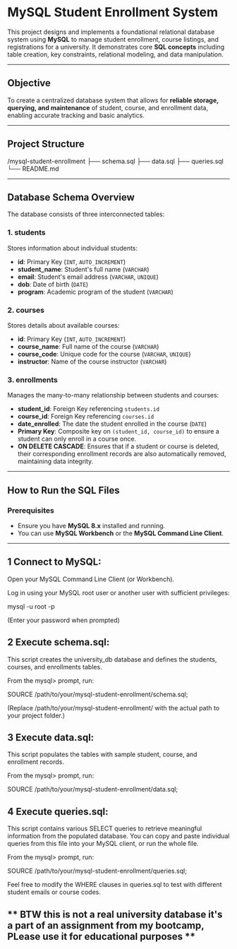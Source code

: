 # MySQL Student Enrollment System

This project designs and implements a foundational relational database system using **MySQL** to manage student enrollment, course listings, and registrations for a university. It demonstrates core **SQL concepts** including table creation, key constraints, relational modeling, and data manipulation.

---

## **Objective**

To create a centralized database system that allows for **reliable storage, querying, and maintenance** of student, course, and enrollment data, enabling accurate tracking and basic analytics.

---

## **Project Structure**

/mysql-student-enrollment
  ├── schema.sql
  ├── data.sql
  ├── queries.sql
  └── README.md


---

## **Database Schema Overview**

The database consists of three interconnected tables:

### **1. students**
Stores information about individual students:
- **id**: Primary Key (`INT`, `AUTO_INCREMENT`)
- **student_name**: Student's full name (`VARCHAR`)
- **email**: Student's email address (`VARCHAR`, `UNIQUE`)
- **dob**: Date of birth (`DATE`)
- **program**: Academic program of the student (`VARCHAR`)

### **2. courses**
Stores details about available courses:
- **id**: Primary Key (`INT`, `AUTO_INCREMENT`)
- **course_name**: Full name of the course (`VARCHAR`)
- **course_code**: Unique code for the course (`VARCHAR`, `UNIQUE`)
- **instructor**: Name of the course instructor (`VARCHAR`)

### **3. enrollments**
Manages the many-to-many relationship between students and courses:
- **student_id**: Foreign Key referencing `students.id`
- **course_id**: Foreign Key referencing `courses.id`
- **date_enrolled**: The date the student enrolled in the course (`DATE`)
- **Primary Key**: Composite key on `(student_id, course_id)` to ensure a student can only enroll in a course once.
- **ON DELETE CASCADE**: Ensures that if a student or course is deleted, their corresponding enrollment records are also automatically removed, maintaining data integrity.

---

## **How to Run the SQL Files**

### **Prerequisites**
- Ensure you have **MySQL 8.x** installed and running.
- You can use **MySQL Workbench** or the **MySQL Command Line Client**.

---
## 1 Connect to MySQL:

Open your MySQL Command Line Client (or Workbench).

Log in using your MySQL root user or another user with sufficient privileges:

mysql -u root -p

(Enter your password when prompted)

## 2 Execute schema.sql:

This script creates the university_db database and defines the students, courses, and enrollments tables.

From the mysql> prompt, run:

SOURCE /path/to/your/mysql-student-enrollment/schema.sql;

(Replace /path/to/your/mysql-student-enrollment/ with the actual path to your project folder.)

## 3 Execute data.sql:

This script populates the tables with sample student, course, and enrollment records.

From the mysql> prompt, run:

SOURCE /path/to/your/mysql-student-enrollment/data.sql;

## 4 Execute queries.sql:

This script contains various SELECT queries to retrieve meaningful information from the populated database. You can copy and paste individual queries from this file into your MySQL client, or run the whole file.

From the mysql> prompt, run:

SOURCE /path/to/your/mysql-student-enrollment/queries.sql;

Feel free to modify the WHERE clauses in queries.sql to test with different student emails or course codes.

## ** BTW this is not a real university database it's a part of an assignment from my bootcamp, PLease use it for educational purposes **